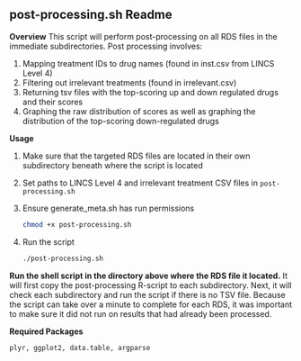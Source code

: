 ## post-processing.sh Readme
**Overview**
This script will perform post-processing on all RDS files in the immediate subdirectories. Post processing involves:

1. Mapping treatment IDs to drug names (found in inst.csv from LINCS Level 4)
2. Filtering out irrelevant treatments (found in irrelevant.csv)
3. Returning tsv files with the top-scoring up and down regulated drugs and their scores
4. Graphing the raw distribution of scores as well as graphing the distribution of the top-scoring down-regulated drugs

**Usage**

1. Make sure that the targeted RDS files are located in their own subdirectory beneath where the script is located

2. Set paths to LINCS Level 4 and irrelevant treatment CSV files in `post-processing.sh`

3. Ensure generate_meta.sh has run permissions

   ```bash
   chmod +x post-processing.sh
   ```

4. Run the script

   ```bash
   ./post-processing.sh
   ```

**Run the shell script in the directory above where the RDS file it located.** It will first copy the post-processing R-script to each subdirectory. Next, it will check each subdirectory and run the script if there is no TSV file. Because the script can take over a minute to complete for each RDS, it was important to make sure it did not run on results that had already been processed.

**Required Packages**

```
plyr, ggplot2, data.table, argparse
```
